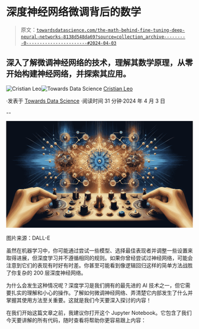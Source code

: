 # 深度神经网络微调背后的数学

> 原文：[`towardsdatascience.com/the-math-behind-fine-tuning-deep-neural-networks-8138d548da69?source=collection_archive---------0-----------------------#2024-04-03`](https://towardsdatascience.com/the-math-behind-fine-tuning-deep-neural-networks-8138d548da69?source=collection_archive---------0-----------------------#2024-04-03)

## 深入了解微调神经网络的技术，理解其数学原理，从零开始构建神经网络，并探索其应用。

[](https://medium.com/@cristianleo120?source=post_page---byline--8138d548da69--------------------------------)![Cristian Leo](https://medium.com/@cristianleo120?source=post_page---byline--8138d548da69--------------------------------)[](https://towardsdatascience.com/?source=post_page---byline--8138d548da69--------------------------------)![Towards Data Science](https://towardsdatascience.com/?source=post_page---byline--8138d548da69--------------------------------) [Cristian Leo](https://medium.com/@cristianleo120?source=post_page---byline--8138d548da69--------------------------------)

·发表于 [Towards Data Science](https://towardsdatascience.com/?source=post_page---byline--8138d548da69--------------------------------) ·阅读时间 31 分钟·2024 年 4 月 3 日

--

![](img/76930f3a8adf1d3fdb7133ceef15d4e0.png)

图片来源：DALL-E

虽然在机器学习中，你可能通过尝试一些模型、选择最佳表现者并调整一些设置来取得进展，但深度学习并不遵循相同的规则。如果你曾经尝试过神经网络，可能会注意到它们的表现有时好有时差。你甚至可能看到像逻辑回归这样的简单方法战胜了你复杂的 200 层深度神经网络。

为什么会发生这种情况呢？深度学习是我们拥有的最先进的 AI 技术之一，但它需要扎实的理解和小心的操作。了解如何微调神经网络、弄清楚它内部发生了什么并掌握其使用方法至关重要。这就是我们今天要深入探讨的内容！

在我们开始这篇文章之前，我建议你打开这个 Jupyter Notebook。它包含了我们今天要讲解的所有代码，随时查看将帮助你更容易跟上内容：
